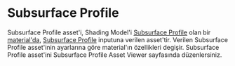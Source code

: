 # Subsurface Profile

Subsurface Profile asset'i, Shading Model'i [Subsurface Profile](../../Editörler/Materyal%20Editörü/Graph/Main%20Material%20Node#subsurface-profile) olan bir [material'da](../Material), [Subsurface Profile](../../Editörler/Materyal%20Editörü/Graph/Main%20Material%20Node#subsurface-profile-1) inputuna verilen asset'tir. Verilen Subsurface Profile asset'inin ayarlarına göre material'ın özellikleri degişir. Subsurface Profile asset'ini Subsurface Profile Asset Viewer sayfasında düzenlersiniz.
